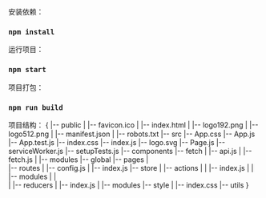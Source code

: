 
安装依赖：
### `npm install`

运行项目：
### `npm start`

项目打包：
### `npm run build`

项目结构：
{
    |-- public
        |   |-- favicon.ico
        |   |-- index.html
        |   |-- logo192.png
        |   |-- logo512.png
        |   |-- manifest.json
        |   |-- robots.txt
    |-- src
        |-- App.css
        |-- App.js
        |-- App.test.js
        |-- index.css
        |-- index.js
        |-- logo.svg
        |-- Page.js
        |-- serviceWorker.js
        |-- setupTests.js
        |-- components
        |-- fetch
        |   |-- api.js
        |   |-- fetch.js
        |   |-- modules
        |-- global
        |-- pages
        |  
        |-- routes
        |   |-- config.js
        |   |-- index.js
        |-- store
        |   |-- actions
        |   |   |-- index.js
        |   |   |-- modules
        |   |     
        |   |-- reducers
        |       |-- index.js
        |       |-- modules
        |-- style
        |   |-- index.css
        |-- utils
        }